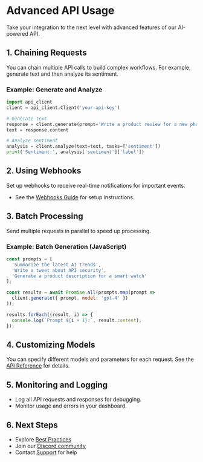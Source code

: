 # Advanced API Usage

Take your integration to the next level with advanced features of our AI-powered API.

## 1. Chaining Requests

You can chain multiple API calls to build complex workflows. For example, generate text and then analyze its sentiment.

### Example: Generate and Analyze

```python
import api_client
client = api_client.Client('your-api-key')

# Generate text
response = client.generate(prompt='Write a product review for a new phone', model='gpt-4')
text = response.content

# Analyze sentiment
analysis = client.analyze(text=text, tasks=['sentiment'])
print('Sentiment:', analysis['sentiment']['label'])
```

## 2. Using Webhooks

Set up webhooks to receive real-time notifications for important events.

- See the [Webhooks Guide](../guides/webhooks.md) for setup instructions.

## 3. Batch Processing

Send multiple requests in parallel to speed up processing.

### Example: Batch Generation (JavaScript)

```javascript
const prompts = [
  'Summarize the latest AI trends',
  'Write a tweet about API security',
  'Generate a product description for a smart watch'
];

const results = await Promise.all(prompts.map(prompt =>
  client.generate({ prompt, model: 'gpt-4' })
));

results.forEach((result, i) => {
  console.log(`Prompt ${i + 1}:`, result.content);
});
```

## 4. Customizing Models

You can specify different models and parameters for each request. See the [API Reference](../api-reference/index.md) for details.

## 5. Monitoring and Logging

- Log all API requests and responses for debugging.
- Monitor usage and errors in your dashboard.

## 6. Next Steps
- Explore [Best Practices](../guides/best-practices.md)
- Join our [Discord community](https://discord.gg/your-community)
- Contact [Support](../support/contact.md) for help 